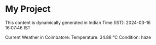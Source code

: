 # My Project

This content is dynamically generated in Indian Time (IST): 2024-03-16 16:07:46 IST


Current Weather in Coimbatore:
Temperature: 34.88 °C
Condition: haze
